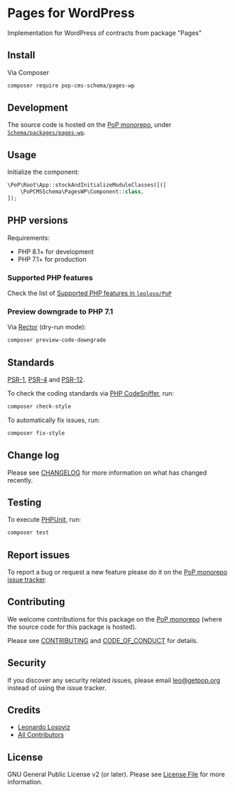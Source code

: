 # Pages for WordPress

<!--
[![Build Status][ico-travis]][link-travis]
[![Quality Score][ico-code-quality]][link-code-quality]
[![Software License][ico-license]](LICENSE.md)
[![Latest Version on Packagist][ico-version]][link-packagist]
[![Coverage Status][ico-scrutinizer]][link-scrutinizer]
[![Total Downloads][ico-downloads]][link-downloads]
-->

Implementation for WordPress of contracts from package "Pages"

## Install

Via Composer

``` bash
composer require pop-cms-schema/pages-wp
```

## Development

The source code is hosted on the [PoP monorepo](https://github.com/leoloso/PoP), under [`Schema/packages/pages-wp`](https://github.com/leoloso/PoP/tree/master/layers/Schema/packages/pages-wp).

## Usage

Initialize the component:

``` php
\PoP\Root\App::stockAndInitializeModuleClasses([([
    \PoPCMSSchema\PagesWP\Component::class,
]);
```

## PHP versions

Requirements:

- PHP 8.1+ for development
- PHP 7.1+ for production

### Supported PHP features

Check the list of [Supported PHP features in `leoloso/PoP`](https://github.com/leoloso/PoP/blob/master/docs/supported-php-features.md)

### Preview downgrade to PHP 7.1

Via [Rector](https://github.com/rectorphp/rector) (dry-run mode):

```bash
composer preview-code-downgrade
```

## Standards

[PSR-1](https://www.php-fig.org/psr/psr-1), [PSR-4](https://www.php-fig.org/psr/psr-4) and [PSR-12](https://www.php-fig.org/psr/psr-12).

To check the coding standards via [PHP CodeSniffer](https://github.com/squizlabs/PHP_CodeSniffer), run:

``` bash
composer check-style
```

To automatically fix issues, run:

``` bash
composer fix-style
```

## Change log

Please see [CHANGELOG](CHANGELOG.md) for more information on what has changed recently.

## Testing

To execute [PHPUnit](https://phpunit.de/), run:

``` bash
composer test
```

## Report issues

To report a bug or request a new feature please do it on the [PoP monorepo issue tracker](https://github.com/leoloso/PoP/issues).

## Contributing

We welcome contributions for this package on the [PoP monorepo](https://github.com/leoloso/PoP) (where the source code for this package is hosted).

Please see [CONTRIBUTING](CONTRIBUTING.md) and [CODE_OF_CONDUCT](CODE_OF_CONDUCT.md) for details.

## Security

If you discover any security related issues, please email leo@getpop.org instead of using the issue tracker.

## Credits

- [Leonardo Losoviz][link-author]
- [All Contributors][link-contributors]

## License

GNU General Public License v2 (or later). Please see [License File](LICENSE.md) for more information.

[ico-version]: https://img.shields.io/packagist/v/pop-cms-schema/pages-wp.svg?style=flat-square
[ico-license]: https://img.shields.io/badge/license-GPLv2-brightgreen.svg?style=flat-square
[ico-travis]: https://img.shields.io/travis/pop-cms-schema/pages-wp/master.svg?style=flat-square
[ico-scrutinizer]: https://img.shields.io/scrutinizer/coverage/g/pop-cms-schema/pages-wp.svg?style=flat-square
[ico-code-quality]: https://img.shields.io/scrutinizer/g/pop-cms-schema/pages-wp.svg?style=flat-square
[ico-downloads]: https://img.shields.io/packagist/dt/pop-cms-schema/pages-wp.svg?style=flat-square

[link-packagist]: https://packagist.org/packages/pop-cms-schema/pages-wp
[link-travis]: https://travis-ci.org/pop-cms-schema/pages-wp
[link-scrutinizer]: https://scrutinizer-ci.com/g/pop-cms-schema/pages-wp/code-structure
[link-code-quality]: https://scrutinizer-ci.com/g/pop-cms-schema/pages-wp
[link-downloads]: https://packagist.org/packages/pop-cms-schema/pages-wp
[link-author]: https://github.com/leoloso
[link-contributors]: ../../../../../../contributors

